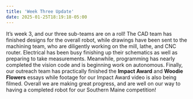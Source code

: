 ```yaml
---
title: 'Week Three Update'
date: 2025-01-25T18:19:18-05:00
---
```

It’s week 3, and our three sub-teams are on a roll! The CAD team has finished designs for the overall robot, while drawings have been sent to the machining team, who are diligently working on the mill, lathe, and CNC router. Electrical has been busy finishing up their schematics as well as preparing to take measurements. Meanwhile, programming has nearly completed the vision code and is beginning work on autonomous. Finally, our outreach team has practically finished the **Impact Award** and **Woodie Flowers** essays while footage for our Impact Award video is also being filmed. Overall we are making great progress, and are well on our way to having a completed robot for our Southern Maine competition!